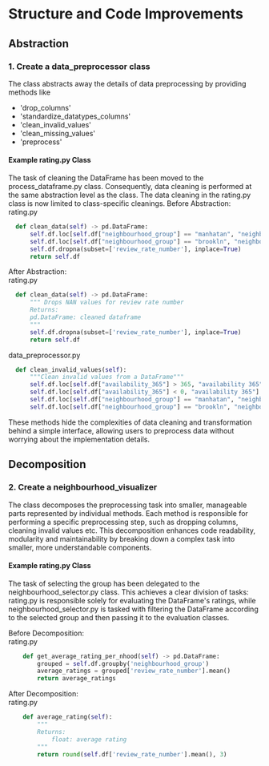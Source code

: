 # Structure and Code Improvements
## Abstraction
### 1. Create a data_preprocessor class

The class abstracts away the details of data preprocessing by providing methods like 
- 'drop_columns'
- 'standardize_datatypes_columns'
- 'clean_invalid_values'
- 'clean_missing_values'
- 'preprocess'

#### Example rating.py Class 
The task of cleaning the DataFrame has been moved to the process_dataframe.py class. Consequently, data cleaning is performed at the same abstraction level as the class. The data cleaning in the rating.py class is now limited to class-specific cleanings.
Before Abstraction:
rating.py
```python
  def clean_data(self) -> pd.DataFrame:
      self.df.loc[self.df["neighbourhood_group"] == "manhatan", "neighbourhood_group"] = "Manhattan"
      self.df.loc[self.df["neighbourhood_group"] == "brookln", "neighbourhood_group"] = "Brooklyn"
      self.df.dropna(subset=['review_rate_number'], inplace=True)
      return self.df
```
After Abstraction: <br>
rating.py 
```python
  def clean_data(self) -> pd.DataFrame:
      """ Drops NAN values for review rate number 
      Returns:
      pd.DataFrame: cleaned dataframe
      """
      self.df.dropna(subset=['review_rate_number'], inplace=True)
      return self.df
```
data_preprocessor.py <br>
```python
  def clean_invalid_values(self):
      """Clean invalid values from a DataFrame"""
      self.df.loc[self.df["availability_365"] > 365, "availability 365"] = 365
      self.df.loc[self.df["availability_365"] < 0, "availability 365"] = 0
      self.df.loc[self.df["neighbourhood_group"] == "manhatan", "neighbourhood_group"] = "Manhattan"
      self.df.loc[self.df["neighbourhood_group"] == "brookln", "neighbourhood_group"] = "Brooklyn"
```

These methods hide the complexities of data cleaning and transformation behind a simple interface, allowing users to preprocess data without worrying about the implementation details.
## Decomposition

### 2. Create a neighbourhood_visualizer
The class decomposes the preprocessing task into smaller, manageable parts represented by individual methods. Each method is responsible for performing a specific preprocessing step, such as dropping columns, cleaning invalid values etc. This decomposition enhances code readability, modularity and maintainability by breaking down a complex task into smaller, more understandable components. 

#### Example rating.py Class 
The task of selecting the group has been delegated to the neighbourhood_selector.py class. This achieves a clear division of tasks: rating.py is responsible solely for evaluating the DataFrame's ratings, while neighbourhood_selector.py is tasked with filtering the DataFrame according to the selected group and then passing it to the evaluation classes.

Before Decomposition: <br>
rating.py 
```python
    def get_average_rating_per_nhood(self) -> pd.DataFrame:
        grouped = self.df.groupby('neighbourhood_group')
        average_ratings = grouped['review_rate_number'].mean()
        return average_ratings
```
After Decomposition: <br>
rating.py
```python
    def average_rating(self):
        """
        Returns:
            float: average rating
        """
        return round(self.df['review_rate_number'].mean(), 3)
```




